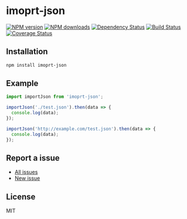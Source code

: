 # imoprt-json

[![NPM version](https://img.shields.io/npm/v/imoprt-json.svg)](https://www.npmjs.com/package/imoprt-json)
[![NPM downloads](https://img.shields.io/npm/dm/imoprt-json.svg)](https://www.npmjs.com/package/imoprt-json)
[![Dependency Status](https://david-dm.org/d-band/imoprt-json.svg)](https://david-dm.org/d-band/imoprt-json)
[![Build Status](https://travis-ci.org/d-band/imoprt-json.svg?branch=master)](https://travis-ci.org/d-band/imoprt-json)
[![Coverage Status](https://coveralls.io/repos/github/d-band/imoprt-json/badge.svg?branch=master)](https://coveralls.io/github/d-band/imoprt-json?branch=master)

## Installation

```bash
npm install imoprt-json
```

## Example

```js
import importJson from 'imoprt-json';

importJson('./test.json').then(data => {
  console.log(data);
});

importJson('http://example.com/test.json').then(data => {
  console.log(data);
});
```

## Report a issue

* [All issues](https://github.com/d-band/import-json/issues)
* [New issue](https://github.com/d-band/import-json/issues/new)

## License

MIT
